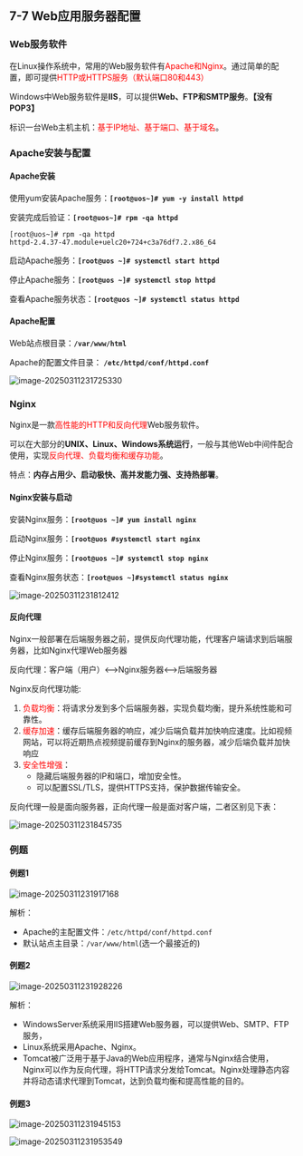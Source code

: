 ## 7-7 Web应用服务器配置

### Web服务软件

在Linux操作系统中，常用的Web服务软件有<font color="red">Apache和Nginx</font>。通过简单的配置，即可提供<font color="red">HTTP或HTTPS服务（默认端口80和443）</font>

Windows中Web服务软件是**IIS**，可以提供**Web、FTP和SMTP服务**。**【没有POP3】**

标识一台Web主机主机：<font color="red">基于IP地址、基于端口、基于域名</font>。

### Apache安装与配置

#### Apache安装

使用yum安装Apache服务：**`[root@uos~]# yum -y install httpd`**

安装完成后验证：**`[root@uos~]# rpm -qa httpd`**

```
[root@uos~]# rpm -qa httpd
httpd-2.4.37-47.module+uelc20+724+c3a76df7.2.x86_64
```

启动Apache服务：**`[root@uos ~]# systemctl start httpd`**

停止Apache服务：**`[root@uos ~]# systemctl stop httpd`**

查看Apache服务状态：**`[root@uos ~]# systemctl status httpd`**

#### Apache配置

Web站点根目录：**`/var/www/html`**

Apache的配置文件目录： **`/etc/httpd/conf/httpd.conf`**

![image-20250311231725330](https://img.yatjay.top/md/20250311231725373.png)

### Nginx

Nginx是一款<font color="red">高性能的HTTP和反向代理</font>Web服务软件。

可以在大部分的**UNIX、Linux、Windows系统运行**，一般与其他Web中间件配合使用，实现<font color="red">反向代理、负载均衡和缓存功能</font>。

特点：**内存占用少、启动极快、高并发能力强、支持热部署**。

#### Nginx安装与启动

安装Nginx服务：**`[root@uos ~]# yum install nginx`**

启动Nginx服务：**`[root@uos #systemctl start nginx`**

停止Nginx服务：**`[root@uos ~]# systemctl stop nginx`**

查看Nginx服务状态：**`[root@uos ~]#systemctl status nginx`**

![image-20250311231812412](https://img.yatjay.top/md/20250311231812457.png)

#### 反向代理

Nginx一般部署在后端服务器之前，提供反向代理功能，代理客户端请求到后端服务器，比如Nginx代理Web服务器

反向代理：客户端（用户）<-->Nginx服务器<-->后端服务器

Nginx反向代理功能:

1. <font color="red">负载均衡</font>：将请求分发到多个后端服务器，实现负载均衡，提升系统性能和可靠性。
2. <font color="red">缓存加速</font>：缓存后端服务器的响应，减少后端负载并加快响应速度。比如视频网站，可以将近期热点视频提前缓存到Nginx的服务器，减少后端负载并加快响应
3. <font color="red">安全性增强</font>：
   - 隐藏后端服务器的IP和端口，增加安全性。
   - 可以配置SSL/TLS，提供HTTPS支持，保护数据传输安全。

反向代理一般是面向服务器，正向代理一般是面对客户端，二者区别见下表：

![image-20250311231845735](https://img.yatjay.top/md/20250311231845784.png)

### 例题

#### 例题1

![image-20250311231917168](https://img.yatjay.top/md/20250311231917211.png)

解析：

- Apache的主配置文件：`/etc/httpd/conf/httpd.conf`
- 默认站点主目录：`/var/www/html`(选一个最接近的)

#### 例题2

![image-20250311231928226](https://img.yatjay.top/md/20250311231928272.png)

解析：

- WindowsServer系统采用lIS搭建Web服务器，可以提供Web、SMTP、FTP服务，
- Linux系统采用Apache、Nginx。
- Tomcat被广泛用于基于Java的Web应用程序，通常与Nginx结合使用，Nginx可以作为反向代理，将HTTP请求分发给Tomcat。Nginx处理静态内容并将动态请求代理到Tomcat，达到负载均衡和提高性能的目的。

#### 例题3

![image-20250311231945153](https://img.yatjay.top/md/20250311231945203.png)

![image-20250311231953549](https://img.yatjay.top/md/20250311231953585.png)

